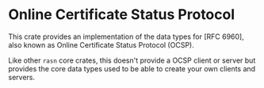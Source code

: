 # Online Certificate Status Protocol
This crate provides an implementation of the data types for [RFC 6960], also
known as Online Certificate Status Protocol (OCSP).

Like other `rasn` core crates, this doesn't provide a OCSP client or server
but provides the core data types used to be able to create your own clients
and servers.
